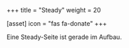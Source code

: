 +++
title = "Steady"
weight = 20

[asset]
  icon = "fas fa-donate"
+++

Eine Steady-Seite ist gerade im Aufbau.
